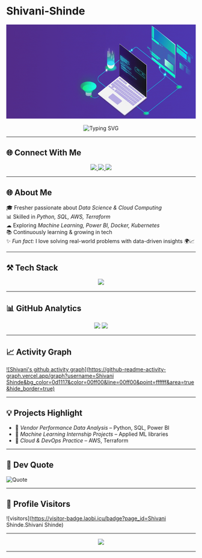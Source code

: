 # Shivani-Shinde
<!-- Banner -->
<img src="https://raw.githubusercontent.com/KShukhrat/KShukhrat/main/assets/header_gif.gif" alt="banner" width="100%" height="250px"> 

<!-- Typing Animation -->
<p align="center">
  <img src="https://readme-typing-svg.herokuapp.com?font=Fira+Code&size=24&fontWeight=bold&duration=3000&pause=1000&center=true&vCenter=true&width=700&lines=Hey+👋,+I'm+Shivani+Shinde;Aspiring+Data+Scientist+%26+Cloud+Enthusiast;Learning+%7C+Building+%7C+Exploring;Driven+by+Innovation+%26+Problem+Solving+🚀&color=00ffff&color=FFD700" alt="Typing SVG" />
</p>

---

## 🌐 Connect With Me  
<p align="center">
  <a href="https://linkedin.com/in/shivani-shinde-9b8b17294/" target="_blank">
    <img src="https://img.shields.io/badge/LinkedIn-0077B5?style=for-the-badge&logo=linkedin&logoColor=white" />
  </a>
  <a href="mailto:shivanishinde220408@gmail.com" target="_blank">
    <img src="https://img.shields.io/badge/Gmail-D14836?style=for-the-badge&logo=gmail&logoColor=white" />
  </a>
  
  <a href="https://drive.google.com/file/d/1qMP2iEKD8_hw_U-AKa_i66Ur_PX8QMVl/view?usp=drive_link/view?usp=sharing" target="_blank">
    <img src="https://img.shields.io/badge/Resume-FF5722?style=for-the-badge&logo=adobeacrobatreader&logoColor=white" />
  </a>
</p>

---

## 🌐 About Me  
🎓 Fresher passionate about *Data Science & Cloud Computing*  
📊 Skilled in *Python, SQL, AWS, Terraform*  
☁ Exploring *Machine Learning, Power BI, Docker, Kubernetes*  
📚 Continuously learning & growing in tech  
✨ *Fun fact:* I love solving real-world problems with data-driven insights 🌍📈  

---

## ⚒ Tech Stack  
<p align="center">
  <img src="https://skillicons.dev/icons?i=python,aws,terraform,linux,git,github,mysql,pandas,numpy,html,css" />
</p>

---

## 📊 GitHub Analytics  
<p align="center">
  <img src="https://github-readme-stats.vercel.app/api?username=Shivani Shinde&show_icons=true&theme=radical" height="165" />
  <img src="https://github-readme-streak-stats.herokuapp.com/?user=Shivani Shinde&theme=radical" height="165" />
</p>

---

## 📈 Activity Graph  
[![Shivani's github activity graph](https://github-readme-activity-graph.vercel.app/graph?username=Shivani Shinde&bg_color=0d1117&color=00ff00&line=00ff00&point=ffffff&area=true&hide_border=true)](https://github.com/ashutosh00710/github-readme-activity-graph)

---

## 💡 Projects Highlight  
- 📌 *Vendor Performance Data Analysis* – Python, SQL, Power BI  
- 📌 *Machine Learning Internship Projects* – Applied ML libraries  
- 📌 *Cloud & DevOps Practice* – AWS, Terraform 

---

## 💬 Dev Quote  
![Quote](https://quotes-github-readme.vercel.app/api?type=horizontal&theme=radical)

---

## 👀 Profile Visitors  
![visitors](https://visitor-badge.laobi.icu/badge?page_id=Shivani Shinde.Shivani Shinde)

---

<p align="center">
  <img src="https://camo.githubusercontent.com/88adc7c88c9d3dba7479020846ed35d13410e3707c7f149e1c6140cc6beaef9a/68747470733a2f2f70687973696373677572756b756c2e66696c65732e776f726470726573732e636f6d2f323031392f30322f6368617261637465722d312e676966" width="300">
</p>

---
